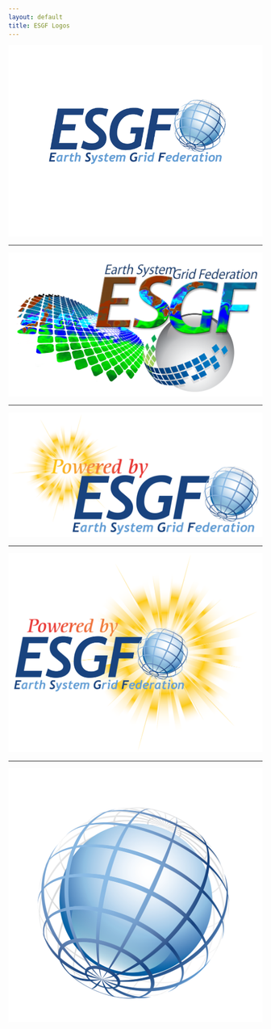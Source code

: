 ```yaml
---
layout: default
title: ESGF Logos
---
```


<img src="media/images/logos/esgf.png"/> <br/>
<hr>
<img src="media/images/logos/ESGF_Modeling_01.png"/> <br/>
<hr>
<img src="media/images/logos/Powered_By_ESGF_A.png"/> <br/>
<hr>
<img src="media/images/logos/Powered_by_ESGF_C.png"/> <br/>
<hr>
<img src="media/images/logos/Sphere.png"/> <br/>
